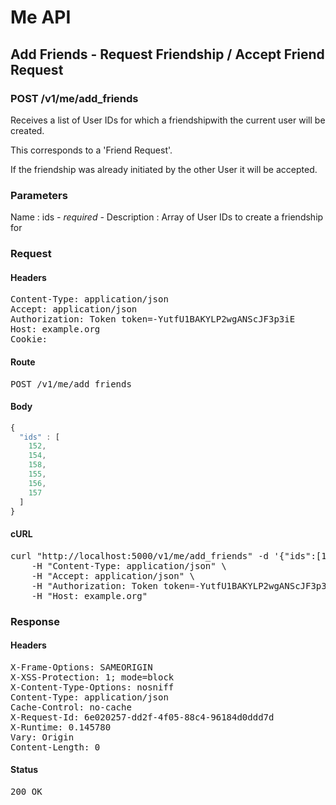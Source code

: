 # Me API

## Add Friends - Request Friendship / Accept Friend Request

### POST /v1/me/add_friends

Receives a list of User IDs for which a friendshipwith the current user will be created.

This corresponds to a &#39;Friend Request&#39;.

If the friendship was already initiated by the other User it will be accepted.



### Parameters

Name : ids *- required -*
Description : Array of User IDs to create a friendship for

### Request

#### Headers

<pre>Content-Type: application/json
Accept: application/json
Authorization: Token token=-YutfU1BAKYLP2wgANScJF3p3iE
Host: example.org
Cookie: </pre>

#### Route

<pre>POST /v1/me/add_friends</pre>

#### Body
```javascript
{
  "ids" : [
    152,
    154,
    158,
    155,
    156,
    157
  ]
}
```


#### cURL

<pre class="request">curl &quot;http://localhost:5000/v1/me/add_friends&quot; -d &#39;{&quot;ids&quot;:[152,154,158,155,156,157]}&#39; -X POST \
	-H &quot;Content-Type: application/json&quot; \
	-H &quot;Accept: application/json&quot; \
	-H &quot;Authorization: Token token=-YutfU1BAKYLP2wgANScJF3p3iE&quot; \
	-H &quot;Host: example.org&quot;</pre>

### Response

#### Headers

<pre>X-Frame-Options: SAMEORIGIN
X-XSS-Protection: 1; mode=block
X-Content-Type-Options: nosniff
Content-Type: application/json
Cache-Control: no-cache
X-Request-Id: 6e020257-dd2f-4f05-88c4-96184d0ddd7d
X-Runtime: 0.145780
Vary: Origin
Content-Length: 0</pre>

#### Status

<pre>200 OK</pre>

